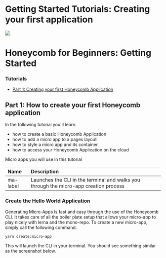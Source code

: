 # Getting Started Tutorials: Creating your first application

<img src="https://honeycomb-marketplace.azurewebsites.net/demos/deadbox/images/deadbox-pt1-final.png">

# Honeycomb for Beginners: Getting Started

### Tutorials

* [Part 1: Creating your first Honeycomb Application](https://github.com/Schalltech/honeycomb-tutorials/blob/master/tutorials/getting%20started/README.md#honeycomb-for-beginners-getting-started)

## Part 1: How to create your first Honeycomb application

In the following tutorial you'll learn:

* how to create a basic Honeycomb Application
* how to add a micro app to a pages layout
* how to style a micro app and its container
* how to access your Honeycomb Application on the cloud

Micro apps you will use in this tutorial

Name | Description 
:---- | :-----
ma-label | Launches the CLI in the terminal and walks you through the micro-app creation process

### Create the Hello World Application
Generating Micro-Apps is fast and easy through the use of the Honeycomb CLI. It takes care of all the boiler plate setup that allows your micro-app to play nicely with lerna and the mono-repo. To create a new micro-app, simply call the following command.

```
yarn create:micro-app
```
This will launch the CLI in your terminal. You should see something similar as the screenshot below.
